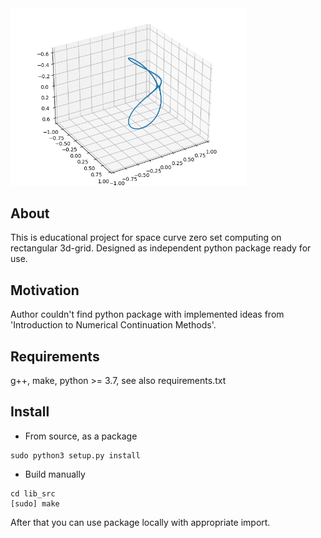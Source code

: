 <img src="logo.png" alt="drawing" width="75%"/>

## About
This is educational project for space curve zero set computing on rectangular 3d-grid.
Designed as independent python package ready for use.

## Motivation
Author couldn't find python package with implemented ideas from 'Introduction to Numerical Continuation Methods'.

## Requirements
g++, make, python >= 3.7, see also requirements.txt

## Install
- From source, as a package
```
sudo python3 setup.py install
```

- Build manually
```
cd lib_src
[sudo] make
```
After that you can use package locally with appropriate import.

